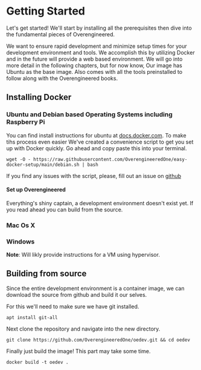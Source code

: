 # Getting Started

Let's get started! We'll start by installing all the prerequisites then dive into the fundamental 
pieces of Overengineered.

We want to ensure rapid development and minimize setup times for your development environment 
and tools. We accomplish this by utilizing Docker and in the future will provide a web based 
environment. We will go into more detail in the following chapters, but for now know, Our image 
has Ubuntu as the base image. Also comes with all the tools preinstalled to follow along with the
Overengineered books.


## Installing Docker

### Ubuntu and Debian based Operating Systems including Raspberry Pi

You can find install instructions for ubuntu at 
[docs.docker.com](https://docs.docker.com/engine/install/ubuntu/). To make tihs process even 
easier We've created a convenience script to get you set up with Docker quickly. Go ahead and copy 
paste this into your terminal.

```rust,ignore
wget -O - https://raw.githubusercontent.com/OverengineeredOne/easy-docker-setup/main/debian.sh | bash
```

If you find any issues with the script, please, fill out an issue on 
[github](https://github.com/OverengineeredOne/easy-docker-setup)

#### Set up Overengineered

Everything's shiny captain, a development environment doesn't exist yet. If you read ahead you can
build from the source.

### Mac Os X

### Windows

**Note**: Will likly provide instructions for a VM using hypervisor.


## Building from source

Since the entire development environment is a container image, we can download the source from 
github and build it our selves.

For this we'll need to make sure we have git installed.

```rust,ignore
apt install git-all
```

Next clone the repository and navigate into the new directory.

```rust,ignore
git clone https://github.com/OverengineeredOne/oedev.git && cd oedev
```

Finally just build the image! This part may take some time.

```rust,ignore
docker build -t oedev .
```

